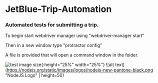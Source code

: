 # JetBlue-Trip-Automation
### Automated tests for submitting a trip.

To begin start webdriver manager using "webdriver-manager start"

Then in a new window type "protractor config"

A file is provided that will open a command window in the folder.


![test image size](https://nodejs.org/static/images/logos/nodejs-new-pantone-black.png){:height="25%" width="25%"}
![alt text](https://nodejs.org/static/images/logos/nodejs-new-pantone-black.png "NodeJS Logo" | height=50)
